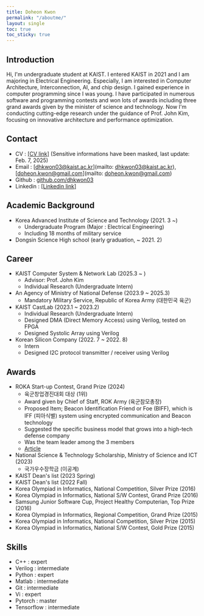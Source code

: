 ```yaml
---
title: Doheon Kwon
permalink: "/aboutme/"
layout: single
toc: true
toc_sticky: true
---
```


## Introduction
Hi, I'm undergraduate student at KAIST. I entered KAIST in 2021 and I am majoring in Electrical Engineering. Especially, I am interested in Computer Architecture, Interconnection, AI, and chip design. I gained experience in computer programming since I was young. I have participated in numerous software and programming contests and won lots of awards including three grand awards given by the minister of science and technology. Now I'm conducting cutting-edge research under the guidance of Prof. John Kim, focusing on innovative architecture and performance optimization.

## Contact
* CV : [[CV link]](https://drive.google.com/file/d/1i1cHYT_-2ULVdzfodhyx0v05b5eBbELh/view?usp=sharing) (Sensitive informations have been masked, last update: Feb. 7, 2025)
* Email : [dhkwon03@kaist.ac.kr](mailto: dhkwon03@kaist.ac.kr), [doheon.kwon@gmail.com](mailto: doheon.kwon@gmail.com)
* Github : [github.com/dhkwon03](https://github.com/dhkwon03)
* Linkedin : [[Linkedin link]](https://www.linkedin.com/in/doheon-kwon-095a10210)

## Academic Background
* Korea Advanced Institute of Science and Technology (2021. 3 ~)
	* Undergraduate Program (Major : Electrical Engineering)
	* Including 18 months of military service
* Dongsin Science High school (early graduation, ~ 2021. 2)

## Career
* KAIST Computer System & Network Lab (2025.3 ~ )
	* Advisor: Prof. John Kim
	* Individual Research (Undergraduate Intern)
* An Agency of Ministry of National Defense (2023.9 ~ 2025.3)
	* Mandatory Military Service, Republic of Korea Army (대한민국 육군)
* KAIST CastLab (2023.1 ~ 2023.2) 
	* Individual Research (Undergraduate Intern) 
	* Designed DMA (Direct Memory Access) using Verilog, tested on FPGA
	* Designed Systolic Array using Verilog
* Korean Silicon Company (2022. 7 ~ 2022. 8)
	* Intern
	* Designed I2C protocol transmitter / receiver using Verilog

## Awards
* ROKA Start-up Contest, Grand Prize (2024)
	* 육군창업경진대회 대상 (1위)
	* Award given by Chief of Staff, ROK Army (육군참모총장)
	* Proposed Item; Beacon Identification Friend or Foe (BIFF), which is IFF (피아식별) system using encrypted communication and Beacon technology
	* Suggested the specific business model that grows into a high-tech defense company
	* Was the team leader among the 3 members
	* [Article](https://www.hankyung.com/article/2024102220891)
* National Science & Technology Scholarship, Ministry of Science and ICT (2023) 
	* 국가우수장학금 (이공계)  
* KAIST Dean's list (2023 Spring) 
* KAIST Dean's list (2022 Fall)
* Korea Olympiad in Informatics, National Competition, Silver Prize (2016)
* Korea Olympiad in Informatics, National S/W Contest, Grand Prize (2016)
* Samsung Junior Software Cup, Project Healthy Computerian, Top Prize (2016)
* Korea Olympiad in Informatics, Regional Competition, Grand Prize (2015)
* Korea Olympiad in Informatics, National Competition, Silver Prize (2015)
* Korea Olympiad in Informatics, National S/W Contest, Gold Prize (2015) 

## Skills
* C++ : expert
* Verilog : intermediate
* Python : expert
* Matlab : intermediate
* Git : intermediate
* Vi : expert
* Pytorch : master
* Tensorflow : intermediate
